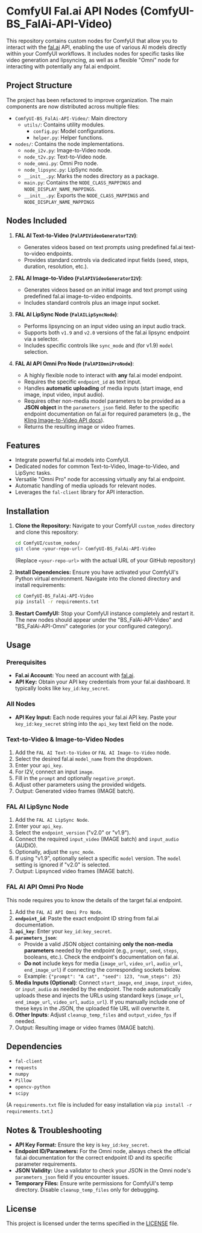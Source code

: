 # ComfyUI Fal.ai API Nodes (ComfyUI-BS_FalAi-API-Video)

This repository contains custom nodes for ComfyUI that allow you to interact with the [fal.ai](https://fal.ai/) API, enabling the use of various AI models directly within your ComfyUI workflows. It includes nodes for specific tasks like video generation and lipsyncing, as well as a flexible "Omni" node for interacting with potentially any fal.ai endpoint.

## Project Structure

The project has been refactored to improve organization. The main components are now distributed across multiple files:

-   `ComfyUI-BS_FalAi-API-Video/`: Main directory
    -   `utils/`: Contains utility modules.
        -   `config.py`: Model configurations.
        -   `helper.py`: Helper functions.
-   `nodes/`: Contains the node implementations.
    -   `node_i2v.py`: Image-to-Video node.
    -   `node_t2v.py`: Text-to-Video node.
    -   `node_omni.py`: Omni Pro node.
    -   `node_lipsync.py`: LipSync node.
    -   `__init__.py`: Marks the nodes directory as a package.
    -   `main.py`: Contains the `NODE_CLASS_MAPPINGS` and `NODE_DISPLAY_NAME_MAPPINGS`.
    -   `__init__.py`: Exports the `NODE_CLASS_MAPPINGS` and `NODE_DISPLAY_NAME_MAPPINGS`

## Nodes Included

1.  **FAL AI Text-to-Video (`FalAPIVideoGeneratorT2V`)**:
    *   Generates videos based on text prompts using predefined fal.ai text-to-video endpoints.
    *   Provides standard controls via dedicated input fields (seed, steps, duration, resolution, etc.).

2.  **FAL AI Image-to-Video (`FalAPIVideoGeneratorI2V`)**:
    *   Generates videos based on an initial image and text prompt using predefined fal.ai image-to-video endpoints.
    *   Includes standard controls plus an image input socket.

3.  **FAL AI LipSync Node (`FalAILipSyncNode`)**:
    *   Performs lipsyncing on an input video using an input audio track.
    *   Supports both `v1.9` and `v2.0` versions of the fal.ai lipsync endpoint via a selector.
    *   Includes specific controls like `sync_mode` and (for v1.9) `model` selection.

4.  **FAL AI API Omni Pro Node (`FalAPIOmniProNode`)**:
    *   A highly flexible node to interact with **any** fal.ai model endpoint.
    *   Requires the specific `endpoint_id` as text input.
    *   Handles **automatic uploading** of media inputs (start image, end image, input video, input audio).
    *   Requires other non-media model parameters to be provided as a **JSON object** in the `parameters_json` field. Refer to the specific endpoint documentation on fal.ai for required parameters (e.g., the [Kling Image-to-Video API docs](https://fal.ai/models/fal-ai/kling-video/v1/standard/image-to-video/api)).
    *   Returns the resulting image or video frames.

## Features

*   Integrate powerful fal.ai models into ComfyUI.
*   Dedicated nodes for common Text-to-Video, Image-to-Video, and LipSync tasks.
*   Versatile "Omni Pro" node for accessing virtually any fal.ai endpoint.
*   Automatic handling of media uploads for relevant nodes.
*   Leverages the `fal-client` library for API interaction.

## Installation

1.  **Clone the Repository:**
    Navigate to your ComfyUI `custom_nodes` directory and clone this repository:
    ```bash
    cd ComfyUI/custom_nodes/
    git clone <your-repo-url> ComfyUI-BS_FalAi-API-Video
    ```
    (Replace `<your-repo-url>` with the actual URL of your GitHub repository)

2.  **Install Dependencies:**
    Ensure you have activated your ComfyUI's Python virtual environment. Navigate into the cloned directory and install requirements:
    ```bash
    cd ComfyUI-BS_FalAi-API-Video
    pip install -r requirements.txt
    ```

3.  **Restart ComfyUI:** Stop your ComfyUI instance completely and restart it. The new nodes should appear under the "BS_FalAi-API-Video" and "BS_FalAi-API-Omni" categories (or your configured category).

## Usage

### Prerequisites

*   **Fal.ai Account:** You need an account with [fal.ai](https://fal.ai/).
*   **API Key:** Obtain your API key credentials from your fal.ai dashboard. It typically looks like `key_id:key_secret`.

### All Nodes

*   **API Key Input:** Each node requires your fal.ai API key. Paste your `key_id:key_secret` string into the `api_key` text field on the node.

### Text-to-Video & Image-to-Video Nodes

1.  Add the `FAL AI Text-to-Video` or `FAL AI Image-to-Video` node.
2.  Select the desired fal.ai `model_name` from the dropdown.
3.  Enter your `api_key`.
4.  For I2V, connect an input `image`.
5.  Fill in the `prompt` and optionally `negative_prompt`.
6.  Adjust other parameters using the provided widgets.
7.  Output: Generated video frames (IMAGE batch).

### FAL AI LipSync Node

1.  Add the `FAL AI LipSync Node`.
2.  Enter your `api_key`.
3.  Select the `endpoint_version` ("v2.0" or "v1.9").
4.  Connect the required `input_video` (IMAGE batch) and `input_audio` (AUDIO).
5.  Optionally, adjust the `sync_mode`.
6.  If using "v1.9", optionally select a specific `model` version. The `model` setting is ignored if "v2.0" is selected.
7.  Output: Lipsynced video frames (IMAGE batch).

### FAL AI API Omni Pro Node

This node requires you to know the details of the target fal.ai endpoint.

1.  Add the `FAL AI API Omni Pro Node`.
2.  **`endpoint_id`**: Paste the exact endpoint ID string from fal.ai documentation.
3.  **`api_key`**: Enter your `key_id:key_secret`.
4.  **`parameters_json`**:
    *   Provide a valid JSON object containing **only the non-media parameters** needed by the endpoint (e.g., `prompt`, `seed`, `steps`, booleans, etc.). Check the endpoint's documentation on fal.ai.
    *   **Do not** include keys for media (`image_url`, `video_url`, `audio_url`, `end_image_url`) if connecting the corresponding sockets below.
    *   Example: `{"prompt": "A cat", "seed": 123, "num_steps": 25}`
5.  **Media Inputs (Optional)**: Connect `start_image`, `end_image`, `input_video`, or `input_audio` as needed by the endpoint. The node automatically uploads these and injects the URLs using standard keys (`image_url`, `end_image_url`, `video_url`, `audio_url`). If you manually include one of these keys in the JSON, the uploaded file URL will overwrite it.
6.  **Other Inputs**: Adjust `cleanup_temp_files` and `output_video_fps` if needed.
7.  Output: Resulting image or video frames (IMAGE batch).

## Dependencies

*   `fal-client`
*   `requests`
*   `numpy`
*   `Pillow`
*   `opencv-python`
*   `scipy`

(A `requirements.txt` file is included for easy installation via `pip install -r requirements.txt`.)

## Notes & Troubleshooting

*   **API Key Format:** Ensure the key is `key_id:key_secret`.
*   **Endpoint ID/Parameters:** For the Omni node, always check the official fal.ai documentation for the correct endpoint ID and its specific parameter requirements.
*   **JSON Validity:** Use a validator to check your JSON in the Omni node's `parameters_json` field if you encounter issues.
*   **Temporary Files:** Ensure write permissions for ComfyUI's temp directory. Disable `cleanup_temp_files` only for debugging.

## License

This project is licensed under the terms specified in the [LICENSE](LICENSE) file.
